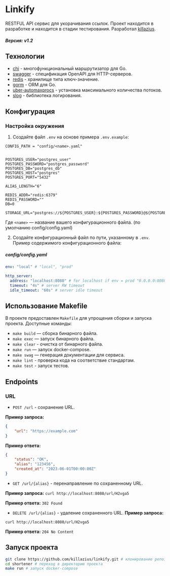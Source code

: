# Linkify

RESTFUL API сервис для укорачивания ссылок.
Проект находится в разработке и находится в стадии тестирования. 
Разработал [killazius](https://t.me/killazDev).

##### Версия: v1.2

## Технологии

- [chi](https://github.com/go-chi/chi) - многофункциональный маршрутизатор для Go. 
- [swagger](https://swagger.io/) - спецификация OpenAPI для HTTP-серверов.
- [redis](https://redis.io/) - хранилище типа ключ-значение.
- [gorm](https://gorm.io/) - ORM для Go.
- [uber-automaxprocs](https://github.com/uber-go/automaxprocs) - установка максимального количества потоков.
- [slog](https://pkg.go.dev/log/slog) - библиотека логирования.

## Конфигурация

### Настройка окружения

1. Создайте файл `.env` на основе примера `.env.example`:
```env
CONFIG_PATH = "config/<name>.yaml"


POSTGRES_USER="postgres_user"
POSTGRES_PASSWORD="postgres_password"
POSTGRES_DB="postgres_db"
POSTGRES_HOST="postgres"
POSTGRES_PORT="5432"

ALIAS_LENGTH="6"

REDIS_ADDR="redis:6379"
REDIS_PASSWORD=""
DB=0

STORAGE_URL="postgres://${POSTGRES_USER}:${POSTGRES_PASSWORD}@${POSTGRES_HOST}:${POSTGRES_PORT}/${POSTGRES_DB}"

```
   Где `<name>` — название вашего конфигурационного файла. (по умолчанию config/config.yaml)

2. Создайте конфигурационный файл по пути, указанному в `.env`. Пример содержимого конфигурационного файла:
##### config/config.yaml
```yaml
env: "local" # "local", "prod"

http_server:
  address: "localhost:8080" # for localhost if env = prod "0.0.0.0:8080"
  timeout: "4s" # server RW timeout
  idle_timeout: "60s" # server idle timeout
```

## Использование Makefile
В проекте предоставлен `Makefile` для упрощения сборки и запуска проекта. Доступные команды:
- `make build` — сборка бинарного файла.
- `make exec` — запуск бинарного файла.
- `make clear` - очистка от бинарного файла.
- `make run` — запуск docker-compose.
- `make swag` — генерация документации для сервиса.
- `make lint` - проверка кода на соответствие стандартам.
- `make test` - запуск тестов.


## Endpoints

### URL

- `POST /url` - сохранение URL.

**Пример запроса:**
```json
{
    "url": "https://example.com"
}
```

**Пример ответа:**
```json
{
    "status": "OK",
    "alias": "123456",
    "created_at": "2023-06-01T00:00:00Z"
}
```
- `GET /url/{alias}` - перенаправление по сохраненному URL.

**Пример запроса:**
`curl http://localhost:8080/url/H2vga5`

**Пример ответа:**
`302 Found`

- `DELETE /url/{alias}` - удаление сохраненного URL.
**Пример запроса:**

`curl http://localhost:8080/url/H2vga5`

**Пример ответа:**
`204 No Content`


## Запуск проекта
```bash
git clone https://github.com/killazius/linkify.git # клонирование репозитория
cd shortener # переход в директорию проекта
make run # запуск docker-compose
```